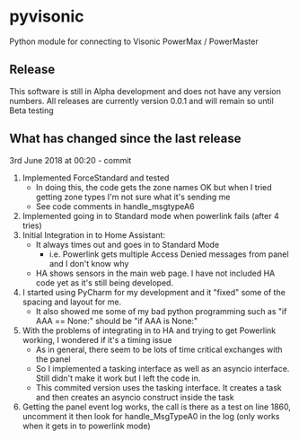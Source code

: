 # pyvisonic
Python module for connecting to Visonic PowerMax / PowerMaster

## Release
This software is still in Alpha development and does not have any version numbers. 
    All releases are currently version 0.0.1 and will remain so until Beta testing

## What has changed since the last release

3rd June 2018 at 00:20 - commit
1. Implemented ForceStandard and tested
    - In doing this, the code gets the zone names OK but when I tried getting zone types I'm not sure what it's sending me
    - See code comments in handle_msgtypeA6
2. Implemented going in to Standard mode when powerlink fails (after 4 tries)
3. Initial Integration in to Home Assistant:
    - It always times out and goes in to Standard Mode 
        - i.e. Powerlink gets multiple Access Denied messages from panel and I don't know why
    - HA shows sensors in the main web page. I have not included HA code yet as it's still being developed.
4. I started using PyCharm for my development and it "fixed" some of the spacing and layout for me.
    - It also showed me some of my bad python programming such as "if AAA == None:"  should be "if AAA is None:"
5. With the problems of integrating in to HA and trying to get Powerlink working, I wondered if it's a timing issue
    - As in general, there seem to be lots of time critical exchanges with the panel
    - So I implemented a tasking interface as well as an asyncio interface. Still didn't make it work but I left the code in.
    - This commited version uses the tasking interface. It creates a task and then creates an asyncio construct inside the task
6. Getting the panel event log works, the call is there as a test on line 1860, uncomment it then look for handle_MsgTypeA0 in the log (only works when it gets in to powerlink mode)

